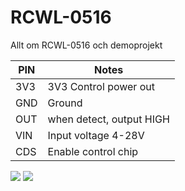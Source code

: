 # RCWL-0516
Allt om RCWL-0516 och demoprojekt

| PIN | Notes                     |
|-----|---------------------------|
| 3V3 | 3V3 Control power out     |
| GND | Ground                    |
| OUT | when detect, output HIGH  |
| VIN | Input voltage 4-28V       |
| CDS | Enable control chip       |

<img src="http://www.electroschematics.com/wp-content/uploads/2017/08/1-RCWL-0516-Intro-400x305.png">
<img src="http://www.rogerclark.net/wp-content/uploads/2017/06/RCWL-0516-schematic-annotated.png">
